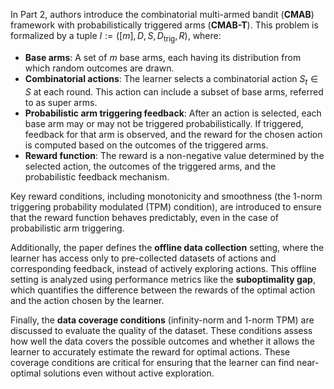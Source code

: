 In Part 2, authors introduce the combinatorial multi-armed bandit (**CMAB**) framework with probabilistically triggered arms (**CMAB-T**). This problem is formalized by a tuple $I := ([m], D, S, D_{\text{trig}}, R)$, where:

* **Base arms**: A set of $m$ base arms, each having its distribution from which random outcomes are drawn.
* **Combinatorial actions**: The learner selects a combinatorial action $S_t \in S$ at each round. This action can include a subset of base arms, referred to as super arms.
* **Probabilistic arm triggering feedback**: After an action is selected, each base arm may or may not be triggered probabilistically. If triggered, feedback for that arm is observed, and the reward for the chosen action is computed based on the outcomes of the triggered arms.
* **Reward function**: The reward is a non-negative value determined by the selected action, the outcomes of the triggered arms, and the probabilistic feedback mechanism.

Key reward conditions, including monotonicity and smoothness (the 1-norm triggering probability modulated (TPM) condition), are introduced to ensure that the reward function behaves predictably, even in the case of probabilistic arm triggering.

Additionally, the paper defines the **offline data collection** setting, where the learner has access only to pre-collected datasets of actions and corresponding feedback, instead of actively exploring actions. This offline setting is analyzed using performance metrics like the **suboptimality gap**, which quantifies the difference between the rewards of the optimal action and the action chosen by the learner.

Finally, the **data coverage conditions** (infinity-norm and 1-norm TPM) are discussed to evaluate the quality of the dataset. These conditions assess how well the data covers the possible outcomes and whether it allows the learner to accurately estimate the reward for optimal actions. These coverage conditions are critical for ensuring that the learner can find near-optimal solutions even without active exploration.